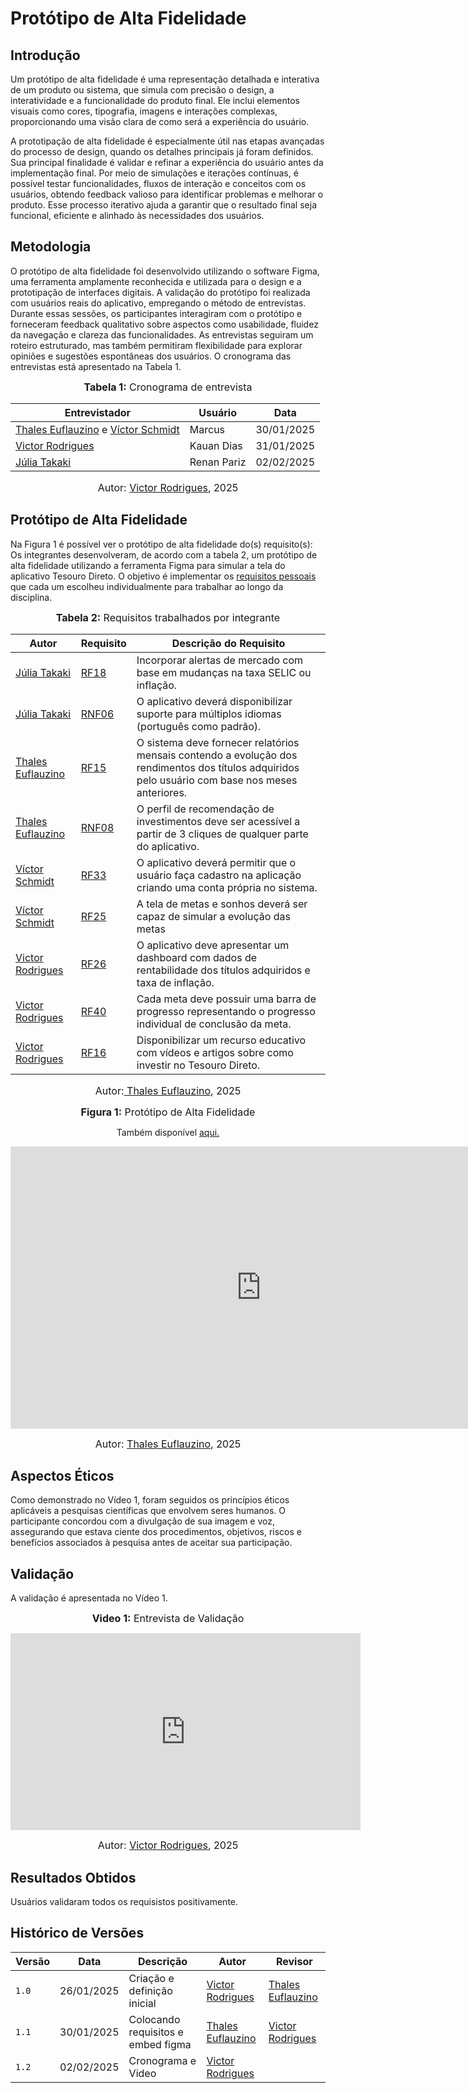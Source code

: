 # Protótipo de Alta Fidelidade

## Introdução

Um protótipo de alta fidelidade é uma representação detalhada e interativa de um produto ou sistema, que simula com precisão o design, a interatividade e a funcionalidade do produto final. Ele inclui elementos visuais como cores, tipografia, imagens e interações complexas, proporcionando uma visão clara de como será a experiência do usuário.

A prototipação de alta fidelidade é especialmente útil nas etapas avançadas do processo de design, quando os detalhes principais já foram definidos. Sua principal finalidade é validar e refinar a experiência do usuário antes da implementação final. Por meio de simulações e iterações contínuas, é possível testar funcionalidades, fluxos de interação e conceitos com os usuários, obtendo feedback valioso para identificar problemas e melhorar o produto. Esse processo iterativo ajuda a garantir que o resultado final seja funcional, eficiente e alinhado às necessidades dos usuários.

## Metodologia

O protótipo de alta fidelidade foi desenvolvido utilizando o software Figma, uma ferramenta amplamente reconhecida e utilizada para o design e a prototipação de interfaces digitais. A validação do protótipo foi realizada com usuários reais do aplicativo, empregando o método de entrevistas. Durante essas sessões, os participantes interagiram com o protótipo e forneceram feedback qualitativo sobre aspectos como usabilidade, fluidez da navegação e clareza das funcionalidades. As entrevistas seguiram um roteiro estruturado, mas também permitiram flexibilidade para explorar opiniões e sugestões espontâneas dos usuários. O cronograma das entrevistas está apresentado na Tabela 1.

<center>

<font size="3"><p style="text-align: center"><b>Tabela 1:</b> Cronograma de entrevista</p></font>

| Entrevistador | Usuário | Data | 
| ------------- | ------- | ---- |
| [Thales Euflauzino](https://github.com/thaleseuflauzino) e [Víctor Schmidt](https://github.com/moonshinerd) | Marcus | 30/01/2025 | 
| [Victor Rodrigues](https://github.com/ViictorHugoo) | Kauan Dias | 31/01/2025 | 
| [Júlia Takaki](https://github.com/juliatakaki) | Renan Pariz | 02/02/2025 | 

<font size="3"><p style="text-align: center">Autor: <a href="https://github.com/ViictorHugoo"> Victor Rodrigues</a>, 2025</p></font>

</center>

## Protótipo de Alta Fidelidade

Na Figura 1 é possível ver o protótipo de alta fidelidade do(s) requisito(s):
Os integrantes desenvolveram, de acordo com a tabela 2, um protótipo de alta fidelidade utilizando a ferramenta Figma para simular a tela do aplicativo Tesouro Direto. O objetivo é implementar os <a href="../../elicitacao/grupo5/requisitos/#requisitos-por-integrante">requisitos pessoais</a> que cada um escolheu individualmente para trabalhar ao longo da disciplina.

<font size="3"><p style="text-align: center"><b>Tabela 2:</b> Requisitos trabalhados por integrante</p></font>

| Autor | Requisito | Descrição do Requisito |
| ---------- | --------- | ---------------------- |
|  [Júlia Takaki](https://github.com/juliatakaki)           |  <a href="../../elicitacao/grupo5/requisitos/#anchor_RF18">RF18</a>    | Incorporar alertas de mercado com base em mudanças na taxa SELIC ou inflação. |
|  [Júlia Takaki](https://github.com/juliatakaki)           |  <a href="../../elicitacao/grupo5/requisitos/#anchor_RNF06">RNF06</a>  | 	O aplicativo deverá disponibilizar suporte para múltiplos idiomas (português como padrão).|
|  [Thales Euflauzino](https://github.com/thaleseuflauzino) |  <a href="../../elicitacao/grupo5/requisitos/#anchor_RF15">RF15</a>    |O sistema deve fornecer relatórios mensais contendo a evolução dos rendimentos dos títulos adquiridos pelo usuário com base nos meses anteriores. |
|  [Thales Euflauzino](https://github.com/thaleseuflauzino) |  <a href="../../elicitacao/grupo5/requisitos/#anchor_RNF08">RNF08</a>  |	O perfil de recomendação de investimentos deve ser acessível a partir de 3 cliques de qualquer parte do aplicativo. |
|  [Víctor Schmidt](https://github.com/moonshinerd)         |  <a href="../../elicitacao/grupo5/requisitos/#anchor_RF33">RF33</a>    | 	O aplicativo deverá permitir que o usuário faça cadastro na aplicação criando uma conta própria no sistema.|
|  [Víctor Schmidt](https://github.com/moonshinerd)         |  <a href="../../elicitacao/grupo5/requisitos/#anchor_RF25">RF25</a>    | 	A tela de metas e sonhos deverá ser capaz de simular a evolução das metas|
|  [Victor Rodrigues](https://github.com/ViictorHugoo)      |  <a href="../../elicitacao/grupo5/requisitos/#anchor_RF26">RF26</a>    | 	O aplicativo deve apresentar um dashboard com dados de rentabilidade dos títulos adquiridos e taxa de inflação.|
|  [Victor Rodrigues](https://github.com/ViictorHugoo)      |  <a href="../../elicitacao/grupo5/requisitos/#anchor_RF40">RF40</a>    |	Cada meta deve possuir uma barra de progresso representando o progresso individual de conclusão da meta. |
|  [Victor Rodrigues](https://github.com/ViictorHugoo)      | <a href="../../elicitacao/grupo5/requisitos/#anchor_RF16">RF16</a>     | Disponibilizar um recurso educativo com vídeos e artigos sobre como investir no Tesouro Direto. | 

<font size="3"><p style="text-align: center">Autor:<a href="https://github.com/thaleseuflauzino"> Thales Euflauzino</a>, 2025</p></font>


<center>

<font size="3"><p style="text-align: center"><b>Figura 1:</b> Protótipo de Alta Fidelidade</p></font>

Também disponível <a href="https://www.figma.com/proto/fnBjs9MjuK9gYTyVIYhSlq/Prot%C3%B3tipo-de-requisitos?node-id=205-361&p=f&t=MFxKUx58lEJmbfPG-1&scaling=scale-down&content-scaling=fixed&page-id=0%3A1&starting-point-node-id=205%3A361&show-proto-sidebar=1">aqui.</a>

<iframe style="border: 1px solid rgba(0, 0, 0, 0.1);" width="800" height="450" src="https://embed.figma.com/proto/fnBjs9MjuK9gYTyVIYhSlq/Prot%C3%B3tipo-de-requisitos?node-id=205-361&p=f&scaling=scale-down&content-scaling=fixed&page-id=0%3A1&starting-point-node-id=205%3A361&show-proto-sidebar=1&embed-host=share" allowfullscreen></iframe>

<font size="3"><p style="text-align: center">Autor: <a href="https://github.com/thaleseuflauzino">Thales Euflauzino</a>, 2025</p></font>

</center>

## Aspectos Éticos

Como demonstrado no Vídeo 1, foram seguidos os princípios éticos aplicáveis a pesquisas científicas que envolvem seres humanos. O participante concordou com a divulgação de sua imagem e voz, assegurando que estava ciente dos procedimentos, objetivos, riscos e benefícios associados à pesquisa antes de aceitar sua participação.

## Validação

A validação é apresentada no Vídeo 1.

<center>

<font size="3"><p style="text-align: center"><b>Video 1:</b> Entrevista de Validação </p></font>

<iframe width="560" height="315" src="https://www.youtube.com/embed/g4xRHRPoW9g?si=fLVr_F6tehnAZl4B" title="YouTube video player" frameborder="0" allow="accelerometer; autoplay; clipboard-write; encrypted-media; gyroscope; picture-in-picture; web-share" referrerpolicy="strict-origin-when-cross-origin" allowfullscreen></iframe>

<font size="3"><p style="text-align: center">Autor: <a href="https://github.com/ViictorHugoo">Victor Rodrigues</a>, 2025</p></font>

</center>

## Resultados Obtidos

Usuários validaram todos os requisistos positivamente. 


## Histórico de Versões

| Versão | Data       | Descrição | Autor     |       Revisor         |
| ------ | ---------- | --------- | --------- | --------------------- |
| `1.0` | 26/01/2025 | Criação e definição inicial | [Victor Rodrigues](https://github.com/ViictorHugoo) | [Thales Euflauzino](https://github.com/thaleseuflauzino) |
| `1.1` | 30/01/2025 | Colocando requisitos e embed figma | [Thales Euflauzino](https://github.com/thaleseuflauzino) | [Victor Rodrigues](https://github.com/ViictorHugoo) | 
| `1.2` | 02/02/2025 | Cronograma e Video | [Victor Rodrigues](https://github.com/ViictorHugoo) | | 